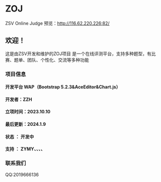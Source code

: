 # ZOJ
ZSV Online Judge
预览：http://116.62.220.226:82/

## 欢迎！
这是由ZSV开发和维护的ZOJ项目
是一个在线评测平台，支持多种题型，有比赛、题单、团队、个性化、交流等多种功能

### 项目信息
#### 开发平台 WAP（Bootstrap 5.2.3&AceEditor&Chart.js）
#### 开发者：ZZH
#### 立项时间：2023.10.10
#### 最后更新：2024.1.9
#### 状态 ： 开发中
#### 支持 ： ZYMY、、、、

### 联系我们

QQ:2019666136
